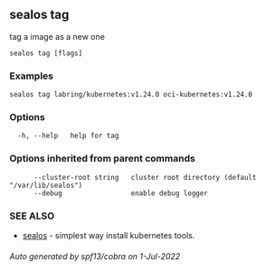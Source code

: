 ## sealos tag

tag a image as a new one

```
sealos tag [flags]
```

### Examples

```
sealos tag labring/kubernetes:v1.24.0 oci-kubernetes:v1.24.0
```

### Options

```
  -h, --help   help for tag
```

### Options inherited from parent commands

```
      --cluster-root string   cluster root directory (default "/var/lib/sealos")
      --debug                 enable debug logger
```

### SEE ALSO

* [sealos](sealos.md)	 - simplest way install kubernetes tools.

###### Auto generated by spf13/cobra on 1-Jul-2022
